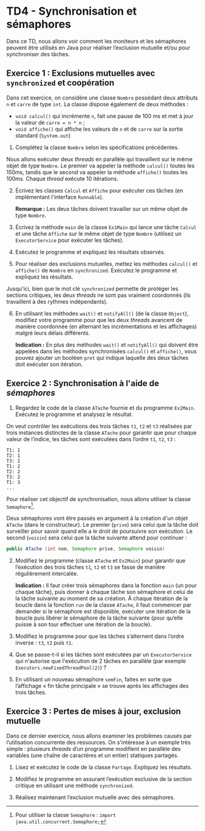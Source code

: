 # TD4 - Synchronisation et sémaphores

Dans ce TD, nous allons voir comment les moniteurs et les sémaphores peuvent être utilisés en Java pour réaliser l’exclusion mutuelle et/ou pour synchroniser des tâches.

## Exercice 1 : Exclusions mutuelles avec `synchronized` et coopération

Dans cet exercice, on considère une classe `Nombre` possédant deux attributs `n` et `carre` de type `int`. La classe dispose également de deux méthodes :
- `void calcul()` qui incrémente `n`, fait une pause de 100 ms et met à jour la valeur de `carre = n * n` ;
- `void affiche()` qui affiche les valeurs de `n` et de `carre` sur la sortie standard (`System.out`)

1. Complétez la classe `Nombre` selon les spécifications précédentes.

Nous allons exécuter deux _threads_ en parallèle qui travaillent sur le même objet de type `Nombre`. Le premier va appeler la méthode `calcul()` toutes les 150ms, tandis que le second va appeler la méthode `affiche()` toutes les 100ms. Chaque _thread_ exécute 10 itérations.

2. Écrivez les classes `Calcul` et `Affiche` pour exécuter ces tâches (en implémentant l'interface `Runnable`).

   **Remarque :** Les deux tâches doivent travailler sur un même objet de type `Nombre`. 

3. Écrivez la méthode `main` de la classe `Ex1Main` qui lance une tâche `Calcul` et une tâche `Affiche` sur le même objet de type `Nombre` (utilisez un `ExecutorService` pour exécuter les tâches).

4. Exécutez le programme et expliquez les résultats observés.

5. Pour réaliser des exclusions mutuelles, mettez les méthodes `calcul()` et `affiche()` de `Nombre` en `synchronized`. Exécutez le programme et expliquez les résultats.

Jusqu'ici, bien que le mot clé `synchronized` permette de protéger les sections critiques, les deux _threads_ ne sont pas vraiment coordonnés (ils travaillent à des rythmes indépendants).

6. En utilisant les méthodes `wait()` et `notifyAll()` (de la classe `Object`), modifiez votre programme pour que les deux _threads_ avancent de manière coordonnée (en alternant les incrémentations et les affichages) malgré leurs délais différents.

   **Indication :** En plus des méthodes `wait()` et `notifyAll()` qui doivent être appelées dans les méthodes synchronisées `calcul()` et `affiche()`, vous pouvez ajouter un booléen `pret` qui indique laquelle des deux tâches doit exécuter son itération.


## Exercice 2 : Synchronisation à l'aide de _sémaphores_

1. Regardez le code de la classe `ATache` fournie et du programme `Ex2Main`. Exécutez le programme et analysez le résultat. 

On veut contrôler les exécutions des trois tâches `t1`, `t2` et `t3` réalisées par trois instances distinctes de la classe `ATache` pour garantir que pour chaque valeur de l’indice, les tâches sont exécutées dans l’ordre `t1`, `t2`, `t3` :
```
T1: 1
T2: 1
T3: 1
T1: 2
T2: 2
T3: 2
T1: 3
...
```

Pour réaliser cet objectif de synchronisation, nous allons utiliser la classe `Semaphore`[^1].

Deux sémaphores vont être passés en argument à la création d'un objet `ATache` (dans le constructeur). Le premier (`prive`) sera celui que la tâche doit surveiller pour savoir quand elle a le droit de poursuivre son exécution. Le second (`voisin`) sera celui que la tâche suivante attend pour continuer :
```java
public ATache (int nom, Semaphore prive, Semaphore voisin)
```

2. Modifiez le programme (classe `ATache` et `Ex2Main`) pour garantir que l’exécution des trois tâches `t1`, `t2` et `t3` se fasse de manière régulièrement intercalée.

   **Indication :** Il faut créer trois sémaphores dans la fonction `main` (un pour chaque tâche), puis donner à chaque tâche son sémaphore et celui de la tâche suivante au moment de sa création. À chaque itération de la boucle dans la fonction `run` de la classe `ATache`, il faut commencer par demander si le sémaphore est disponible, exécuter une itération de la boucle puis libérer le sémaphore de la tâche suivante (pour qu’elle puisse à son tour effectuer une itération de la boucle).

5. Modifiez le programme pour que les tâches s’alternent dans l’ordre inverse : `t3`, `t2` puis `t1`.

6. Que se passe-t-il si les tâches sont exécutées par un `ExecutorService` qui n'autorise que l'exécution de 2 tâches en parallèle (par exemple `Executors.newFixedThreadPool(2)`) ?

7. En utilisant un nouveau sémaphore `semFin`, faites en sorte que l’affichage « fin tâche principale » se trouve après les affichages des trois tâches.


## Exercice 3 : Pertes de mises à jour, exclusion mutuelle

Dans ce dernier exercice, nous allons examiner les problèmes causés par l’utilisation concurrente des ressources. On s'intéresse à un exemple très simple : plusieurs _threads_ d’un programme modifient en parallèle des variables (une chaîne de caractères et un entier) statiques partagés.

1. Lisez et exécutez le code de la classe `Partage`. Expliquez les résultats.

2. Modifiez le programme en assurant l’exécution exclusive de la section critique en utilisant une méthode `synchronized`.

3. Réalisez maintenant l’exclusion mutuelle avec des sémaphores.

[^1]: Pour utiliser la classe `Semaphore` : `import java.util.concurrent.Semaphore;`